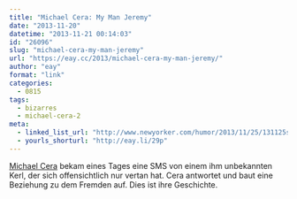 ```yaml
---
title: "Michael Cera: My Man Jeremy"
date: "2013-11-20"
datetime: "2013-11-21 00:14:03"
id: "26096"
slug: "michael-cera-my-man-jeremy"
url: "https://eay.cc/2013/michael-cera-my-man-jeremy/"
author: "eay"
format: "link"
categories:
  - 0815
tags:
  - bizarres
  - michael-cera-2
meta:
  - linked_list_url: "http://www.newyorker.com/humor/2013/11/25/131125sh_shouts_cera?currentPage=all"
  - yourls_shorturl: "http://eay.li/29p"
---
```


[Michael Cera](https://en.wikipedia.org/wiki/Michael_Cera) bekam eines Tages eine SMS von einem ihm unbekannten Kerl, der sich offensichtlich nur vertan hat. Cera antwortet und baut eine Beziehung zu dem Fremden auf. Dies ist ihre Geschichte.
